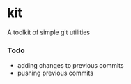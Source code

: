 # kit
A toolkit of simple git utilities

### Todo
- adding changes to previous commits
- pushing previous commits
